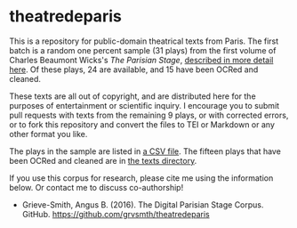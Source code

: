 # theatredeparis

This is a repository for public-domain theatrical texts from Paris.  The first batch is a random one percent sample (31 plays) from the first volume of Charles Beaumont Wicks's *The Parisian Stage*, [described in more detail here](http://grieve-smith.com/blog/stage/).  Of these plays, 24 are available, and 15 have been OCRed and cleaned.

These texts are all out of copyright, and are distributed here for the purposes of entertainment or scientific inquiry.  I encourage you to submit pull requests with texts from the remaining 9 plays, or with corrected errors, or to fork this repository and convert the files to TEI or Markdown or any other format you like.

The plays in the sample are listed in [a CSV file](https://github.com/grvsmth/theatredeparis/blob/master/napoleonicSample.csv).  The fifteen plays that have been OCRed and cleaned are in [the texts directory](https://github.com/grvsmth/theatredeparis/tree/master/texts).

If you use this corpus for research, please cite me using the information below.  Or contact me to discuss co-authorship!

* Grieve-Smith, Angus B. (2016). The Digital Parisian Stage Corpus.  GitHub. https://github.com/grvsmth/theatredeparis
